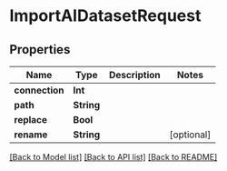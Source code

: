 # ImportAIDatasetRequest

## Properties

Name | Type | Description | Notes
------------ | ------------- | ------------- | -------------
**connection** | **Int** |  | 
**path** | **String** |  | 
**replace** | **Bool** |  | 
**rename** | **String** |  | [optional] 

[[Back to Model list]](../#documentation-for-models) [[Back to API list]](../#documentation-for-api-endpoints) [[Back to README]](../)


